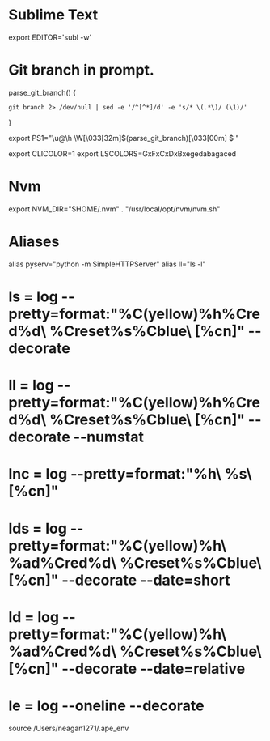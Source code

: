# Sublime Text
export EDITOR='subl -w'

# Git branch in prompt.
parse_git_branch() {

    git branch 2> /dev/null | sed -e '/^[^*]/d' -e 's/* \(.*\)/ (\1)/'

}

export PS1="\u@\h \W\[\033[32m\]\$(parse_git_branch)\[\033[00m\] $ "

export CLICOLOR=1
export LSCOLORS=GxFxCxDxBxegedabagaced

# Nvm
export NVM_DIR="$HOME/.nvm"
. "/usr/local/opt/nvm/nvm.sh"

# Aliases
alias pyserv="python -m SimpleHTTPServer"
alias ll="ls -l"

  # ls = log --pretty=format:"%C(yellow)%h%Cred%d\\ %Creset%s%Cblue\\ [%cn]" --decorate
  # ll = log --pretty=format:"%C(yellow)%h%Cred%d\\ %Creset%s%Cblue\\ [%cn]" --decorate --numstat
  # lnc = log --pretty=format:"%h\\ %s\\ [%cn]"
  # lds = log --pretty=format:"%C(yellow)%h\\ %ad%Cred%d\\ %Creset%s%Cblue\\ [%cn]" --decorate --date=short
  # ld = log --pretty=format:"%C(yellow)%h\\ %ad%Cred%d\\ %Creset%s%Cblue\\ [%cn]" --decorate --date=relative
  # le = log --oneline --decorate
source /Users/neagan1271/.ape_env
